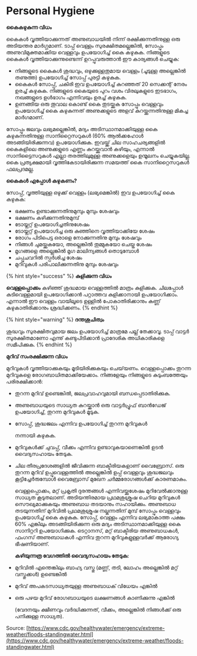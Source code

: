 # Personal Hygiene

**കൈകഴുകുന്ന വിധം**

കൈകൾ വൃത്തിയാക്കുന്നത് അണുബാധയിൽ നിന്ന് രക്ഷിക്കുന്നതിനുള്ള ഒരു അടിയന്തര മാർഗ്ഗമാണ്. ടാപ്പ് വെള്ളം സുരക്ഷിതമല്ലെങ്കിൽ, സോപ്പും അണുവിമുക്തമാക്കിയ വെള്ളവും ഉപയോഗിച്ച് കൈ കഴുകുക. നിങ്ങളുടെ കൈകൾ വൃത്തിയാക്കുന്നുണ്ടെന്ന് ഉറപ്പുവരുത്താൻ ഈ കാര്യങ്ങൾ ചെയ്യുക:

* നിങ്ങളുടെ കൈകൾ ശുദ്ധവും, ഒഴുക്കുള്ളതുമായ വെള്ളം \(ചൂടുള്ള അല്ലെങ്കിൽ തണുത്ത\) ഉപയോഗിച്ച് സോപ്പ് പുരട്ടി കഴുകുക.
* കൈകൾ സോപ്പ്, ചകിരി ഇവ ഉപയോഗിച്ച് കുറഞ്ഞത് 20 സെക്കന്റ് നേരം ഉരച്ച് കഴുകുക. നിങ്ങളുടെ കൈയുടെ പുറം വശം വിരലുകളുടെ ഇടഭാഗം, നഖങ്ങളുടെ ഉൾഭാഗം എന്നിവയും ഉരച്ച് കഴുകുക.
* ഉണങ്ങിയ ഒരു തൂവാല കൊണ്ട് കൈ തുടയ്ക്കുക സോപ്പും വെള്ളവും ഉപയോഗിച്ച് കൈ കഴുകുന്നത് അണുക്കളുടെ അളവ് കുറയ്ക്കുന്നതിനുള്ള മികച്ച മാർഗമാണ്.

സോപ്പും ജലവും ലഭ്യമല്ലെങ്കിൽ, മദ്യം അടിസ്ഥാനമാക്കിയുള്ള കൈ കഴുകുന്നതിനുള്ള സാനിറ്റൈസറുകൾ \(60% ആൽക്കഹോൾ അടങ്ങിയിരിക്കുന്നവ\) ഉപയോഗിക്കുക. ഇവയ്ക്ക് ചില സാഹചര്യങ്ങളിൽ കൈകളിലെ അണുക്കളുടെ എണ്ണം കുറയ്ക്കുവാൻ കഴിയും, എന്നാൽ സാനിട്ടൈസറുകൾ എല്ലാ തരത്തിലുമുള്ള അണുക്കളെയും ഉന്മൂലനം ചെയ്യുകയില്ല. കൈ പ്രത്യക്ഷമായി വൃത്തികേടായിരിക്കുന്ന സമയത്ത് കൈ സാനിറ്റൈസറുകൾ ഫലപ്രദമല്ല.

**കൈകൾ എപ്പോൾ കഴുകണം?**

സോപ്പ്, വൃത്തിയുള്ള ഒഴുക്ക് വെള്ളം \(ലഭ്യമെങ്കിൽ\) ഇവ ഉപയോഗിച്ച് കൈ കഴുകുക:

* ഭക്ഷണം ഉണ്ടാക്കുന്നതിനുമുമ്പും മുമ്പും ശേഷവും
* ഭക്ഷണം കഴിക്കുന്നതിനുമുമ്പ്
* ടോയ്ലറ്റ് ഉപയോഗിച്ചതിനുശേഷം
* ടോയ്ലറ്റ് ഉപയോഗിച്ച ഒരു കുഞ്ഞിനെ വൃത്തിയാക്കിയേ ശേഷം
* രോഗം പിടിപെട്ട ഒരാളെ നോക്കുന്നതിനു മുമ്പും ശേഷവും
* നിങ്ങൾ ചുമയ്ക്കുകയോ, അല്ലെങ്കിൽ തുമ്മുകയോ ചെയ്ത ശേഷം
* മൃഗങ്ങളെ അല്ലെങ്കിൽ മൃഗ മാലിന്യങ്ങൾ തൊടുമ്പോൾ
* ചപ്പുചവറിൽ സ്പർശിച്ച ശേഷം
* മുറിവുകൾ പരിപാലിക്കുന്നതിനു മുമ്പും ശേഷവും

{% hint style="success" %}
**കുളിക്കുന്ന വിധം**

**വെള്ളപ്പൊക്കം** കഴിഞ്ഞ് ശുദ്ധമായ വെള്ളത്തിൽ മാത്രം കുളിക്കുക. ചിലപ്പോൾ കുടിവെള്ളമായി ഉപയോഗിക്കാൻ പറ്റാത്തവ കുളിക്കാനായി ഉപയോഗിക്കാം. എന്നാൽ ഈ വെള്ളം വായിലൂടെ ഉള്ളിൽ പോകാതിരിക്കാനും കണ്ണ് കഴുകാതിരിക്കാനും ശ്രദ്ധിക്കണം.
{% endhint %}

{% hint style="warning" %}
**ദന്തശുചിത്വം**

ശുദ്ധവും സുരക്ഷിതവുമായ ജലം ഉപയോഗിച്ച് മാത്രമേ പല്ല് തേക്കാവൂ. ടാപ്പ് വാട്ടർ സുരക്ഷിതമാണോ എന്നു് കണ്ടുപിടിക്കാൻ പ്രാദേശിക അധികാരികളെ സമീപിക്കുക.
{% endhint %}

**മുറിവ് സംരക്ഷിക്കുന്ന വിധം**

മുറിവുകൾ വൃത്തിയാക്കുകയും മൂടിയിരിക്കുകയും ചെയ്‌യണം. വെള്ളപ്പൊക്കം തുറന്ന മുറിവുകളെ രോഗബാധിതമാക്കിയേക്കാം. നിങ്ങളേയും നിങ്ങളുടെ കുടുംബത്തേയും പരിരക്ഷിക്കാൻ:

* തുറന്ന മുറിവ് ഉണ്ടെങ്കിൽ, ജലപ്രവാഹവുമായി ബന്ധപ്പെടാതിരിക്കുക.
* അണുബാധയുടെ സാധ്യത കുറയ്ക്കാൻ ഒരു വാട്ടർപ്രൂഫ് ബാൻഡേജ് ഉപയോഗിച്ച്, തുറന്ന മുറിവുകൾ മൂടുക.
* സോപ്പ്, ശുദ്ധജലം എന്നിവ ഉപയോഗിച്ച് തുറന്ന മുറിവുകൾ

  നന്നായി കഴുകുക.

* മുറിവുകൾക്ക് ചുവപ്പ്, വീക്കം എന്നിവ ഉണ്ടാവുകയാണെങ്കിൽ ഉടൻ വൈദ്യസഹായം തേടുക.
* ചില തീരപ്രദേശങ്ങളിൽ ജീവിക്കുന്ന ബാക്ടീരിയകളാണ് വൈബ്രോസ്. ഒരു തുറന്ന മുറിവ് ഉപ്പുവെള്ളത്തിൽ അല്ലെങ്കിൽ ഉപ്പ് വെള്ളവും ശുദ്ധജലവും കൂട്ടിച്ചേർരുമ്പോൾ വൈബ്രോസ് മുഖേന ചർമ്മരോഗങ്ങൾക്ക് കാരണമാകും.

  വെള്ളപ്പൊക്കം, മറ്റ് പ്രകൃതി ദുരന്തങ്ങൾ എന്നിവയ്ക്കുശേഷം മുറിവേൽക്കാനുള്ള സാധ്യത കൂടുതലാണ്. അടിയന്തിരമായ പ്രഥമശുശ്രൂഷ ചെറിയ മുറിവുകൾ സൌഖ്യമാക്കുകയും അണുബാധ തടയാനും സഹായിക്കും. അണുബാധ തടയുന്നതിന് മുറിവിൽ പ്രഥമശുശ്രൂഷ നല്കുന്നതിന് മുമ്പ് സോപ്പും വെള്ളവും ഉപയോഗിച്ച് കൈ കഴുകുക. സോപ്പ്, വെള്ളം എന്നിവ ലഭ്യമാകാത്ത പക്ഷം 60% എങ്കിലും അടങ്ങിയിരിക്കുന്ന ഒരു മദ്യം അടിസ്ഥാനമാക്കിയുള്ള കൈ സാനിറ്ററി ഉപയോഗിക്കുക. ടെറ്റാനസ്, മറ്റ് ബാക്ടീരിയ അണുബാധകൾ, ഫംഗസ് അണുബാധകൾ എന്നിവ തുറന്ന മുറിവുകളുള്ളവർക്ക് ആരോഗ്യ ഭീഷണിയാണ്.

  **കഴിയുന്നത്ര വേഗത്തിൽ വൈദ്യസഹായം തേടുക:**

* മുറിവിൽ എന്തെങ്കിലും ബാഹ്യ വസ്തു \(മണ്ണ്, തടി, ലോഹം അല്ലെങ്കിൽ മറ്റ് വസ്തുക്കൾ\) ഉണ്ടെങ്കിൽ
* മുറിവ് അപകടസാധ്യതയുള്ള അണുബാധക് വിധേയം എങ്കിൽ
* ഒരു പഴയ മുറിവ് രോഗബാധയുടെ ലക്ഷണങ്ങൾ കാണിക്കുന്നു എങ്കിൽ

  \(വേദനയും ക്ഷീണവും വർദ്ധിക്കുന്നത്, വീക്കം, അല്ലെങ്കിൽ നിങ്ങൾക്ക് ഒരു പനിക്കുള്ള സാധ്യത\).

Source: [https://www.cdc.gov/healthywater/emergency/extreme-weather/floods-standingwater.html](https://www.cdc.gov/healthywater/emergency/extreme-weather/floods-standingwater.html)
